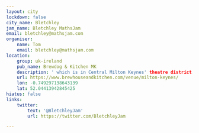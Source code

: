 ```yaml
---
layout: city
lockdown: false
city_name: Bletchley
jam_name: Bletchley MathsJam
email: bletchley@mathsjam.com
organiser:
    name: Tom
    email: bletchley@mathsjam.com
location:
    group: uk-ireland
    pub_name: Brewdog & Kitchen MK
    description: ' which is in Central Milton Keynes' theatre district.'
    url: https://www.brewhouseandkitchen.com/venue/milton-keynes/
    lon: -0.749297138643139
    lat: 52.04413942845425
hiatus: false
links:
    twitter:
        text: '@BletchleyJam'
        url: https://twitter.com/BletchleyJam

---
```


